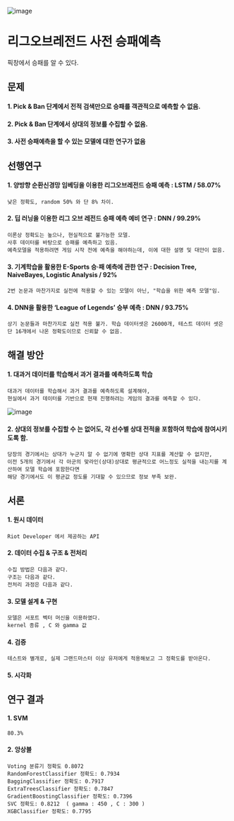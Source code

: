 ![image](https://user-images.githubusercontent.com/53938323/170057007-8a928a4e-5589-4ed3-b927-bacc82e478b7.png)


# 리그오브레전드 사전 승패예측

픽창에서 승패를 알 수 있다. 

## 문제

#### 1. Pick & Ban 단계에서 전적 검색만으로 승패를 객관적으로 예측할 수 없음.
#### 2. Pick & Ban 단계에서 상대의 정보를 수집할 수 없음.
#### 3. 사전 승패예측을 할 수 있는 모델에 대한 연구가 없음

## 선행연구


#### 1. 양방향 순환신경망 임베딩을 이용한 리그오브레전드 승패 예측 : LSTM / 58.07% 
    낮은 정확도, random 50% 와 단 8% 차이.
#### 2. 딥 러닝을 이용한 리그 오브 레전드 승패 예측 예비 연구 : DNN / 99.29%
    이론상 정확도는 높으나, 현실적으로 불가능한 모델.
    사후 데이터를 바탕으로 승패를 예측하고 있음.
    예측모델을 적용하려면 게임 시작 전에 예측을 해야하는데, 이에 대한 설명 및 대안이 없음.
#### 3. 기계학습을 활용한 E-Sports 승·패 예측에 관한 연구 : Decision Tree, NaiveBayes, Logistic Analysis / 92%
    2번 논문과 마찬가지로 실전에 적용할 수 있는 모델이 아닌, "학습을 위한 예측 모델"임.
#### 4. DNN을 활용한 ‘League of Legends’ 승부 예측 : DNN / 93.75%
    상기 논문들과 마찬가지로 실전 적용 불가. 학습 데이터셋은 26000개, 테스트 데이터 셋은 단 16개에서 나온 정확도이므로 신뢰할 수 없음.

## 해결 방안
#### 1. 대과거 데이터를 학습해서 과거 결과를 예측하도록 학습
    대과거 데이터를 학습해서 과거 결과를 예측하도록 설계해야,
    현실에서 과거 데이터를 기반으로 현재 진행하려는 게임의 결과를 예측할 수 있다.

![image](https://user-images.githubusercontent.com/53938323/169698830-a465e57b-4785-4bf6-a9c6-f0f23023a5f5.png)

#### 2. 상대의 정보를 수집할 수 는 없어도, 각 선수별 상대 전적을 포함하여 학습에 참여시키도록 함.
    당장의 경기에서는 상대가 누군지 알 수 없기에 명확한 상대 지표를 계산할 수 없지만, 
    이전 5개의 경기에서 각 아군의 맞라인(상대)상대로 평균적으로 어느정도 실적을 내는지를 계산하여 모델 학습에 포함한다면 
    해당 경기에서도 이 평균값 정도를 기대할 수 있으므로 정보 부족 보완.


## 서론
#### 1. 원시 데이터
    Riot Developer 에서 제공하는 API
    
#### 2. 데이터 수집 & 구조 & 전처리
    수집 방법은 다음과 같다.
    구조는 다음과 같다.
    전처리 과정은 다음과 같다.
    
#### 3. 모델 설계 & 구현
    모델은 서포트 벡터 머신을 이용하였다.
    kernel 종류 , C 와 gamma 값
    
#### 4. 검증
    테스트와 별개로, 실제 그랜드마스터 이상 유저에게 적용해보고 그 정확도를 받아온다.
    
#### 5. 시각화

## 연구 결과

#### 1. SVM 
    80.3%
#### 2. 앙상블
    Voting 분류기 정확도 0.8072
    RandomForestClassifier 정확도: 0.7934
    BaggingClassifier 정확도: 0.7917
    ExtraTreesClassifier 정확도: 0.7847
    GradientBoostingClassifier 정확도: 0.7396
    SVC 정확도: 0.8212  ( gamma : 450 , C : 300 )
    XGBClassifier 정확도: 0.7795

